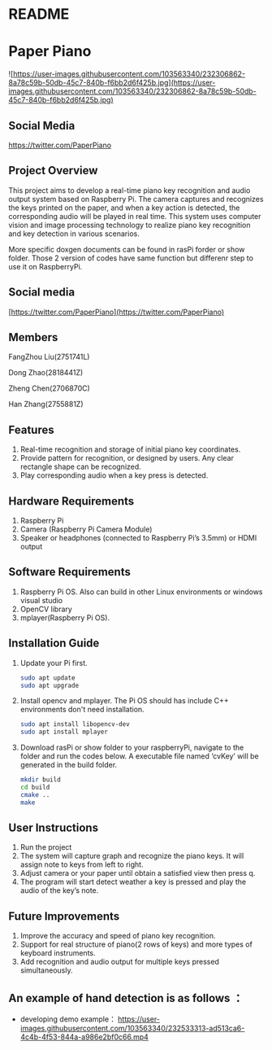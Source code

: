# README

# Paper Piano

![https://user-images.githubusercontent.com/103563340/232306862-8a78c59b-50db-45c7-840b-f6bb2d6f425b.jpg](https://user-images.githubusercontent.com/103563340/232306862-8a78c59b-50db-45c7-840b-f6bb2d6f425b.jpg)

## Social Media
https://twitter.com/PaperPiano

## Project Overview

This project aims to develop a real-time piano key recognition and audio output system based on Raspberry Pi. The camera captures and recognizes the keys printed on the paper, and when a key action is detected, the corresponding audio will be played in real time. This system uses computer vision and image processing technology to realize piano key recognition and key detection in various scenarios.

More specific doxgen documents can be found in rasPi forder or show folder. Those 2 version of codes have same function but differenr step to use it on RaspberryPi.

## Social media

[https://twitter.com/PaperPiano](https://twitter.com/PaperPiano)

## Members

FangZhou Liu(2751741L)

Dong Zhao(2818441Z)

Zheng Chen(2706870C)

Han Zhang(2755881Z)

## Features

1. Real-time recognition and storage of initial piano key coordinates.
2. Provide pattern for recognition, or designed by users. Any clear rectangle shape can be recognized.
3. Play corresponding audio when a key press is detected.

## Hardware Requirements

1. Raspberry Pi
2. Camera (Raspberry Pi Camera Module)
3. Speaker or headphones (connected to Raspberry Pi’s 3.5mm) or HDMI output

## Software Requirements

1. Raspberry Pi OS. Also can build in other Linux environments or windows visual studio
2. OpenCV library
3. mplayer(Raspberry Pi OS).

## Installation Guide

1. Update your Pi first.
    
    ```bash
    sudo apt update
    sudo apt upgrade
    ```
    
2. Install opencv and mplayer. The Pi OS should has include C++ environments don't need installation.
    
    ```bash
    sudo apt install libopencv-dev
    sudo apt install mplayer
    ```
    
3. Download rasPi or show folder to your raspberryPi, navigate to the folder and run the codes below. A executable file named ‘cvKey’ will be generated in the build folder.
    
    ```bash
    mkdir build
    cd build
    cmake ..
    make
    ```
    

## User Instructions

1. Run the project
2. The system will capture graph and recognize the piano keys. It will assign note to keys from left to right.
3. Adjust camera or your paper until obtain a satisfied view then press q.
4. The program will start detect weather a key is pressed and play the audio of the key’s note.

## Future Improvements

1. Improve the accuracy and speed of piano key recognition.
2. Support for real structure of piano(2 rows of keys) and more types of keyboard instruments.
3. Add recognition and audio output for multiple keys pressed simultaneously.

## An example of hand detection is as follows ：

- developing demo example：
https://user-images.githubusercontent.com/103563340/232533313-ad513ca6-4c4b-4f53-844a-a986e2bf0c66.mp4




